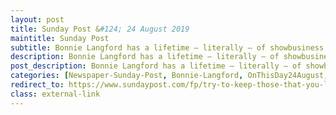 ```yaml
---
layout: post
title: Sunday Post &#124; 24 August 2019
maintitle: Sunday Post
subtitle: Bonnie Langford has a lifetime – literally – of showbusiness memories
description: Bonnie Langford has a lifetime – literally – of showbusiness memories.
post_description: Bonnie Langford has a lifetime – literally – of showbusiness memories.
categories: [Newspaper-Sunday-Post, Bonnie-Langford, OnThisDay24August, Year-2019]
redirect_to: https://www.sundaypost.com/fp/try-to-keep-those-that-you-love-around-you-bonnie-langford-has-some-advice-for-would-be-entertainers/
class: external-link
---
```



